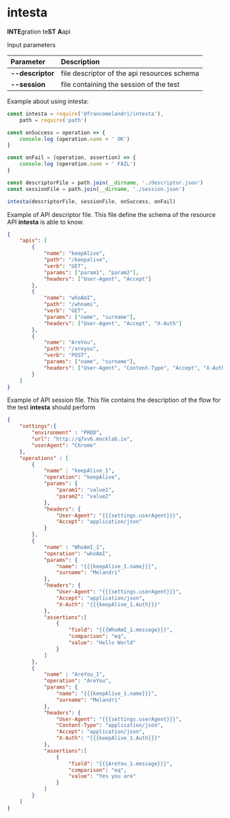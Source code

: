 # intesta

**INTE**gration te**ST** **A**api



Input parameters

| Parameter        | Description                                 |
| :--------------- | :------------------------------------------ |
| **--descriptor** | file descriptor of the api resources schema |
| **--session**    | file containing the session of the test     |




Example about using intesta:


```javascript
const intesta = require('@francomelandri/intesta'),
    path = require('path')

const onSuccess = operation => {
    console.log (operation.name + ' OK')
}

const onFail = (operation, assertion) => {
    console.log (operation.name + ' FAIL')
}

const descriptorFile = path.join(__dirname, './descriptor.json')
const sessionFile = path.join(__dirname, './session.json')

intesta(descriptorFile, sessionFile, onSuccess, onFail)
```


Example of API descriptor file. This file define the schema of the resource API **intesta** is able to know.

```json
{
	"apis": [
        {
            "name": "keepAlive",
            "path": "/keepalive",
            "verb": "GET",
            "params": ["param1", "param2"],
            "headers": ["User-Agent", "Accept"]
        },
        {
            "name": "whoAmI",
            "path": "/whoami",
            "verb": "GET",
            "params": ["name", "surname"],
            "headers": ["User-Agent", "Accept", "X-Auth"]
        },
        {
            "name": "AreYou",
            "path": "/areyou",
            "verb": "POST",
            "params": ["name", "surname"],
            "headers": ["User-Agent", "Content-Type", "Accept", "X-Auth"]
        }
    ]
}
```


Example of API session file. 
This file contains the description of the flow for the test **intesta** should perform

```json
{
	"settings":{
		"environment" : "PROD",
		"url": "http://q7vv6.mocklab.io",
		"userAgent": "Chrome"
	},
	"operations" : [
		{
			"name" : "keepAlive_1",
			"operation": "keepAlive",
			"params": {
                "param1": "value1",
                "param2": "value2"
			},
			"headers": {
				"User-Agent": "{{{settings.userAgent}}}",
				"Accept": "application/json"
			}
        },
		{
			"name" : "WhoAmI_1",
			"operation": "whoAmI",
			"params": {
				"name": "{{{keepAlive_1.name}}}",
                "surname": "Melandri"
			},
			"headers": {
                "User-Agent": "{{{settings.userAgent}}}",
				"Accept": "application/json",
				"X-Auth": "{{{keepAlive_1.Auth}}}"
			},
			"assertions":[
				{
					"field": "{{{WhoAmI_1.message}}}",
					"comparison": "eq",
					"value": "Hello World"
				}
			]
        },
		{
			"name" : "AreYou_1",
			"operation": "AreYou",
			"params": {
				"name": "{{{keepAlive_1.name}}}",
                "surname": "Melandri"
			},
			"headers": {
                "User-Agent": "{{{settings.userAgent}}}",
				"Content-Type": "application/json",
				"Accept": "application/json",
				"X-Auth": "{{{keepAlive_1.Auth}}}"
			},
			"assertions":[
				{
					"field": "{{{AreYou_1.message}}}",
					"comparison": "eq",
					"value": "Yes you are"
				}
			]
        }
    ]
}
```
